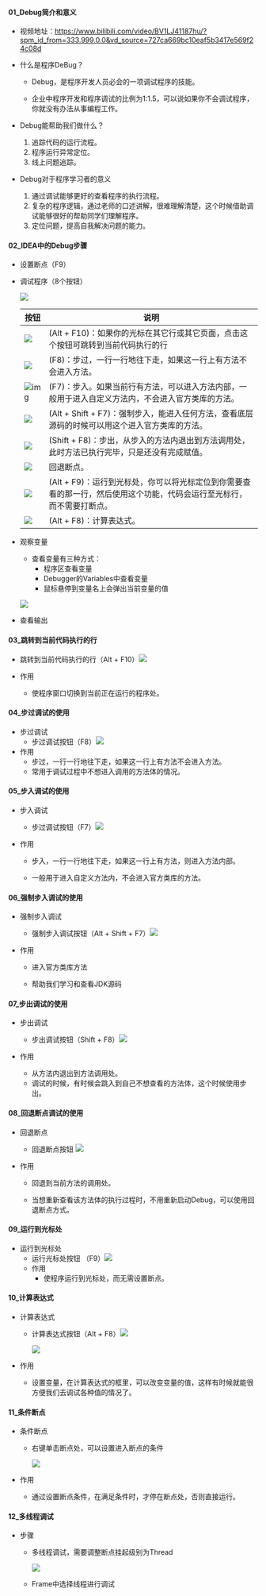 #### 01_Debug简介和意义

- 视频地址：https://www.bilibili.com/video/BV1LJ41187hu/?spm_id_from=333.999.0.0&vd_source=727ca669bc10eaf5b3417e569f24c08d

+ 什么是程序DeBug？
  
  + Debug，是程序开发人员必会的一项调试程序的技能。
  
  + 企业中程序开发和程序调试的比例为1:1.5，可以说如果你不会调试程序，你就没有办法从事编程工作。
  
    
  
+ Debug能帮助我们做什么？
  1. 追踪代码的运行流程。
  2. 程序运行异常定位。
  3. 线上问题追踪。

  

+ Debug对于程序学习者的意义

  1. 通过调试能够更好的查看程序的执行流程。
  2. 复杂的程序逻辑，通过老师的口述讲解，很难理解清楚，这个时候借助调试能够很好的帮助同学们理解程序。
  3. 定位问题，提高自我解决问题的能力。

  


#### 02_IDEA中的Debug步骤

+ 设置断点（F9）

+ 调试程序（8个按钮）

  ![](images\2019-09-28_162216.jpg)

  | 按钮                                                         | 说明                                                         |
  | ------------------------------------------------------------ | ------------------------------------------------------------ |
  | ![](images\2019-09-28_163744.jpg)                            | (Alt + F10)：如果你的光标在其它行或其它页面，点击这个按钮可跳转到当前代码执行的行 |
  | ![](images\2019-09-28_164022.jpg)                            | (F8)：步过，一行一行地往下走，如果这一行上有方法不会进入方法。 |
  | ![img](images/2019-09-28_162345.jpg?lastModify=1569659273?lastModify=1569659273) | (F7)：步入。如果当前行有方法，可以进入方法内部，一般用于进入自定义方法内，不会进入官方类库的方法。 |
  | ![](images\2019-09-28_164200.jpg)                            | (Alt + Shift + F7)：强制步入，能进入任何方法，查看底层源码的时候可以用这个进入官方类库的方法。 |
  | ![](images\2019-09-28_164215.jpg)                            | (Shift + F8)：步出，从步入的方法内退出到方法调用处，此时方法已执行完毕，只是还没有完成赋值。 |
  | ![](images\2019-09-28_164428.jpg)                            | 回退断点。                                                   |
  | ![](images\2019-09-28_164418.jpg)                            | (Alt + F9)：运行到光标处，你可以将光标定位到你需要查看的那一行，然后使用这个功能，代码会运行至光标行，而不需要打断点。 |
  | ![](images\2019-09-28_164437.jpg)                            | (Alt + F8)：计算表达式。                                     |

+ 观察变量

  + 查看变量有三种方式：
    + 程序区查看变量
    + Debugger的Variables中查看变量
    + 鼠标悬停到变量名上会弹出当前变量的值

  ![](images\2019-09-28_165050.jpg)

+ 查看输出

  

#### 03_跳转到当前代码执行的行

- 跳转到当前代码执行的行（Alt + F10）![](E:/debug/images/2019-09-28_163744.jpg)

- 作用

  - 使程序窗口切换到当前正在运行的程序处。

    

#### 04_步过调试的使用

+ 步过调试
  + 步过调试按钮（F8）![](images\2019-09-28_164022.jpg)
+ 作用
  + 步过，一行一行地往下走，如果这一行上有方法不会进入方法。
  + 常用于调试过程中不想进入调用的方法体的情况。



#### 05_步入调试的使用

+ 步入调试

  + 步过调试按钮（F7）![](images\2019-09-28_162345.jpg)

+ 作用

  + 步入，一行一行地往下走，如果这一行上有方法，则进入方法内部。

  + 一般用于进入自定义方法内，不会进入官方类库的方法。

    

#### 06_强制步入调试的使用

- 强制步入调试

  - 强制步入调试按钮（Alt + Shift + F7）![](E:/debug/images/2019-09-28_164200.jpg)

- 作用

  - 进入官方类库方法

  - 帮助我们学习和查看JDK源码

    

#### 07_步出调试的使用

- 步出调试
  - 步出调试按钮（Shift + F8）![](images\2019-09-28_164215.jpg)

- 作用
  - 从方法内退出到方法调用处。
  - 调试的时候，有时候会跳入到自己不想查看的方法体，这个时候使用步出。



#### 08_回退断点调试的使用

- 回退断点

  - 回退断点按钮 ![](images\2019-09-28_164428.jpg)

- 作用

  - 回退到当前方法的调用处。

  - 当想重新查看该方法体的执行过程时，不用重新启动Debug，可以使用回退断点方式。

    

#### 09_运行到光标处

- 运行到光标处
  - 运行光标处按钮 （F9）![](images\2019-09-28_164418.jpg)
  - 作用
    - 使程序运行到光标处，而无需设置断点。



#### 10_计算表达式

- 计算表达式

  - 计算表达式按钮（Alt + F8）![](images\2019-09-28_164437.jpg)

    ![](images\2019-10-03_182159.jpg)

- 作用

  - 设置变量，在计算表达式的框里，可以改变变量的值，这样有时候就能很方便我们去调试各种值的情况了。 

    

#### 11_条件断点

- 条件断点

  - 右键单击断点处，可以设置进入断点的条件

    ![](images\2019-10-03_182101.jpg)

- 作用

  - 通过设置断点条件，在满足条件时，才停在断点处，否则直接运行。

    

#### 12_多线程调试

+ 步骤
  + 多线程调试，需要调整断点挂起级别为Thread

    ![](images\2019-10-05_164127.jpg)

  + Frame中选择线程进行调试